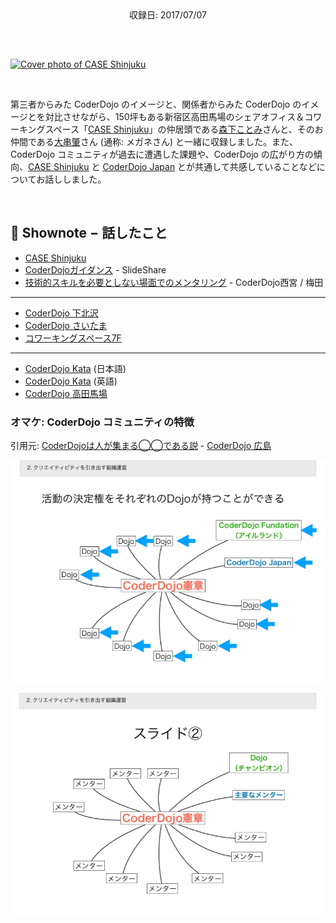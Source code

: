 <div style="text-align: center; padding-bottom: 30px;">収録日: 2017/07/07</div><br>

[![Cover photo of CASE Shinjuku](/podcasts/8.png)](https://case-shinjuku.com/)

<br>

第三者からみた CoderDojo のイメージと、関係者からみた CoderDojo のイメージとを対比させながら、150坪もある新宿区高田馬場のシェアオフィス＆コワーキングスペース「[CASE Shinjuku](https://case-shinjuku.com/)」の仲居頭である[森下ことみ](https://www.facebook.com/kotomi.morishita.5)さんと、そのお仲間である[大串肇](https://www.facebook.com/hajime.ogushi)さん (通称: メガネさん) と一緒に収録しました。また、CoderDojo コミュニティが過去に遭遇した課題や、CoderDojo の広がり方の傾向、[CASE Shinjuku](https://case-shinjuku.com/) と [CoderDojo Japan](https://coderdojo.jp/) とが共通して共感していることなどについてお話ししました。

<br>

## 📝 Shownote − 話したこと


- [CASE Shinjuku](https://case-shinjuku.com/)
- [CoderDojoガイダンス](https://www.slideshare.net/togazo/coderdojo-introduction-jp) - SlideShare
- [技術的スキルを必要としない場面でのメンタリング](http://coderdojo-nishinomiya.info/mentoring-without-technical-skills/) - CoderDojo西宮 / 梅田

-----------

- [CoderDojo 下北沢](https://coderdojo-tokyo.connpass.com/)
- [CoderDojo さいたま](http://coderdojo-saitama.com/)
- [コワーキングスペース7F](https://office7f.com/)

-----------

- [CoderDojo Kata](https://coderdojo.jp/kata) (日本語)
- [CoderDojo Kata](http://kata.coderdojo.com/wiki/Home_Page) (英語)
- [CoderDojo 高田馬場](http://coderdojo-tdbb.com/)

### オマケ: CoderDojo コミュニティの特徴

引用元: [CoderDojoは人が集まる◯◯である説](https://www.slideshare.net/MasanoriNezumiya/coderdojo-79835899/1) - [CoderDojo 広島](http://www.coderdojo-hiroshima.com/)

![CoderDojo の仕組み１](./dojo-figure-1.png)

![CoderDojo の仕組み２](./dojo-figure-2.png)

